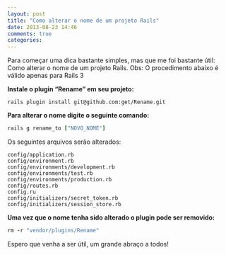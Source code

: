 ```yaml
---
layout: post
title: "Como alterar o nome de um projeto Rails"
date: 2013-08-23 14:46
comments: true
categories: 
---
```


Para começar uma dica bastante simples, mas que me foi bastante útil: Como alterar o nome de um projeto Rails. Obs: O procedimento abaixo é válido apenas para Rails 3

**Instale o plugin “Rename” em seu projeto:**

``` console
rails plugin install git@github.com:get/Rename.git
```

**Para alterar o nome digite o seguinte comando:**

```ruby
rails g rename_to ["NOVO_NOME"]
```

Os seguintes arquivos serão alterados:

``` console
config/application.rb
config/environment.rb
config/environments/development.rb
config/environments/test.rb
config/environments/production.rb
config/routes.rb
config.ru
config/initializers/secret_token.rb
config/initializers/session_store.rb
``` 

**Uma vez que o nome tenha sido alterado o plugin pode ser removido:**

``` ruby
rm -r "vendor/plugins/Rename"
``` 

Espero que venha a ser útil, um grande abraço a todos!